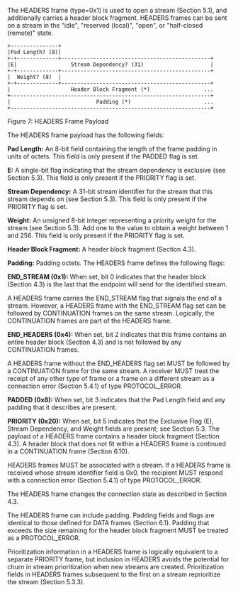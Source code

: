 The HEADERS frame (type=0x1) is used to open a stream (Section 5.1), and additionally carries a header block fragment. HEADERS frames can be sent on a stream in the "idle", "reserved (local)", "open", or "half-closed (remote)" state.

	+---------------+
	|Pad Length? (8)|
	+-+-------------+-----------------------------------------------+
	|E|                 Stream Dependency? (31)                     |
	+-+-------------+-----------------------------------------------+
	|  Weight? (8)  |
	+-+-------------+-----------------------------------------------+
	|                   Header Block Fragment (*)                 ...
	+---------------------------------------------------------------+
	|                           Padding (*)                       ...
	+---------------------------------------------------------------+
Figure 7: HEADERS Frame Payload

The HEADERS frame payload has the following fields:

**Pad Length:**
An 8-bit field containing the length of the frame padding in units of octets. This field is only present if the PADDED flag is set.

**E:**
A single-bit flag indicating that the stream dependency is exclusive (see Section 5.3). This field is only present if the PRIORITY flag is set.

**Stream Dependency:**
A 31-bit stream identifier for the stream that this stream depends on (see Section 5.3). This field is only present if the PRIORITY flag is set.

**Weight:**
An unsigned 8-bit integer representing a priority weight for the stream (see Section 5.3). Add one to the value to obtain a weight between 1 and 256. This field is only present if the PRIORITY flag is set.

**Header Block Fragment:**
A header block fragment (Section 4.3).

**Padding:**
Padding octets.
The HEADERS frame defines the following flags:

**END_STREAM (0x1):**
When set, bit 0 indicates that the header block (Section 4.3) is the last that the endpoint will send for the identified stream. 

A HEADERS frame carries the END_STREAM flag that signals the end of a stream. However, a HEADERS frame with the END_STREAM flag set can be followed by CONTINUATION frames on the same stream. Logically, the CONTINUATION frames are part of the HEADERS frame.

**END_HEADERS (0x4):**
When set, bit 2 indicates that this frame contains an entire header block (Section 4.3) and is not followed by any CONTINUATION frames. 

A HEADERS frame without the END_HEADERS flag set MUST be followed by a CONTINUATION frame for the same stream. A receiver MUST treat the receipt of any other type of frame or a frame on a different stream as a connection error (Section 5.4.1) of type PROTOCOL_ERROR.

**PADDED (0x8):**
When set, bit 3 indicates that the Pad Length field and any padding that it describes are present.

**PRIORITY (0x20):**
When set, bit 5 indicates that the Exclusive Flag (E), Stream Dependency, and Weight fields are present; see Section 5.3.
The payload of a HEADERS frame contains a header block fragment (Section 4.3). A header block that does not fit within a HEADERS frame is continued in a CONTINUATION frame (Section 6.10).

HEADERS frames MUST be associated with a stream. If a HEADERS frame is received whose stream identifier field is 0x0, the recipient MUST respond with a connection error (Section 5.4.1) of type PROTOCOL_ERROR.

The HEADERS frame changes the connection state as described in Section 4.3.

The HEADERS frame can include padding. Padding fields and flags are identical to those defined for DATA frames (Section 6.1). Padding that exceeds the size remaining for the header block fragment MUST be treated as a PROTOCOL_ERROR.

Prioritization information in a HEADERS frame is logically equivalent to a separate PRIORITY frame, but inclusion in HEADERS avoids the potential for churn in stream prioritization when new streams are created. Prioritization fields in HEADERS frames subsequent to the first on a stream reprioritize the stream (Section 5.3.3).

